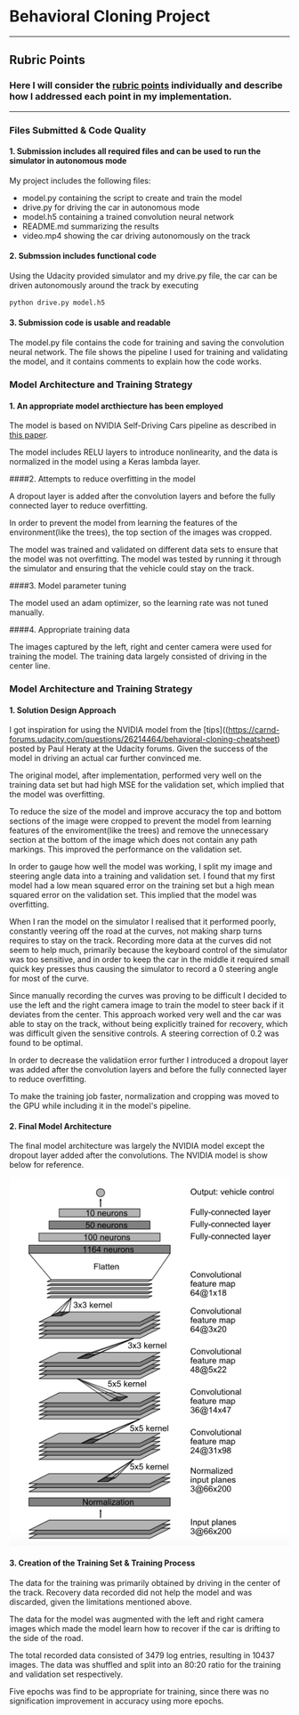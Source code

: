 # **Behavioral Cloning Project** 
---

## Rubric Points
### Here I will consider the [rubric points](https://review.udacity.com/#!/rubrics/432/view) individually and describe how I addressed each point in my implementation.  

---
### Files Submitted & Code Quality

#### 1. Submission includes all required files and can be used to run the simulator in autonomous mode

My project includes the following files:
* model.py containing the script to create and train the model
* drive.py for driving the car in autonomous mode
* model.h5 containing a trained convolution neural network 
* README.md summarizing the results
* video.mp4 showing the car driving autonomously on the track

#### 2. Submssion includes functional code
Using the Udacity provided simulator and my drive.py file, the car can be driven autonomously around the track by executing 
```sh
python drive.py model.h5
```

#### 3. Submission code is usable and readable

The model.py file contains the code for training and saving the convolution neural network. The file shows the pipeline I used for training and validating the model, and it contains comments to explain how the code works.

### Model Architecture and Training Strategy

#### 1. An appropriate model arcthiecture has been employed
 
 The model is based on NVIDIA Self-Driving Cars pipeline as described in [this paper](http://images.nvidia.com/content/tegra/automotive/images/2016/solutions/pdf/end-to-end-dl-using-px.pdf). 
 
The model includes RELU layers to introduce nonlinearity, and the data is normalized in the model using a Keras lambda layer. 

####2. Attempts to reduce overfitting in the model

A dropout layer is added after the convolution layers and before the fully connected layer to reduce overfitting.

In order to prevent the model from learning the features of the environment(like the trees), the top section of the images was cropped. 

The model was trained and validated on different data sets to ensure that the model was not overfitting. The model was tested by running it through the simulator and ensuring that the vehicle could stay on the track.

####3. Model parameter tuning

The model used an adam optimizer, so the learning rate was not tuned manually.

####4. Appropriate training data

The images captured by the left, right and center camera were used for training the model. The training data largely consisted of driving in the center line.

### Model Architecture and Training Strategy

#### 1. Solution Design Approach

I got inspiration for using the NVIDIA model from the [tips]((https://carnd-forums.udacity.com/questions/26214464/behavioral-cloning-cheatsheet) posted by Paul Heraty at the Udacity forums. Given the success of the model in driving an actual car further convinced me.

The original model, after implementation, performed very well on the training data set but had high MSE for the validation set, which implied that the model was overfitting.

To reduce the size of the model and improve accuracy the top and bottom sections of the image were cropped to prevent the model from learning features of the enviroment(like the trees) and remove the unnecessary section at the bottom of the image which does not contain any path markings. This improved the performance on the validation set.

In order to gauge how well the model was working, I split my image and steering angle data into a training and validation set. I found that my first model had a low mean squared error on the training set but a high mean squared error on the validation set. This implied that the model was overfitting. 

When I ran the model on the simulator I realised that it performed poorly, constantly veering off the road at the curves, not making sharp turns requires to stay on the track. Recording more data at the curves did not seem to help much, primarily because the keyboard control of the simulator was too sensitive, and in order to keep the car in the middle it required small quick key presses thus causing the simulator to record a 0 steering angle for most of the curve.

Since manually recording the curves was proving to be difficult I decided to use the left and the right camera image to train the model to steer back if it deviates from the center. This approach worked very well and the car was able to stay on the track, without being explicitly trained for recovery, which was difficult given the sensitive controls. A steering correction of 0.2 was found to be optimal.

In order to decrease the validatiion error further I introduced a dropout layer was added after the convolution layers and before the fully connected layer to reduce overfitting.

To make the training job faster, normalization and cropping was moved to the GPU while including it in the model's pipeline.

#### 2. Final Model Architecture

The final model architecture was largely the NVIDIA model except the dropout layer added after the convolutions. The NVIDIA model is show below for reference.

![NVIDIA Model](/nvidia_model.png?raw=true)

#### 3. Creation of the Training Set & Training Process

The data for the training was primarily obtained by driving in the center of the track. Recovery data recorded did not help the model and was discarded, given the limitations mentioned above.

The data for the model was augmented with the left and right camera images which made the model learn how to recover if the car is drifting to the side of the road.

The total recorded data consisted of 3479 log entries, resulting in 10437 images. The data was shuffled and split into an 80:20 ratio for the training and validation set respectively. 

Five epochs was find to be appropriate for training, since there was no signification improvement in accuracy using more epochs.
